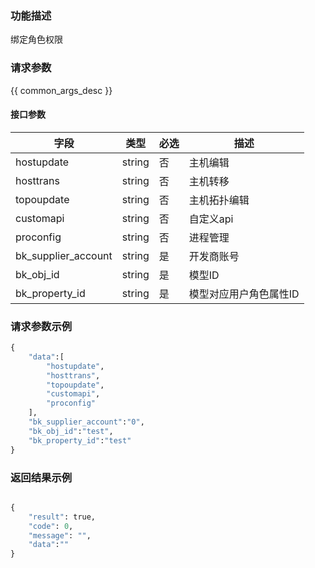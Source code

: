 ### 功能描述

绑定角色权限

### 请求参数

{{ common_args_desc }}

#### 接口参数

| 字段       |  类型    | 必选   |  描述         |
|------------|----------|--------|---------------|
| hostupdate | string   | 否     | 主机编辑      |
| hosttrans  | string   | 否     | 主机转移      |
| topoupdate | string   | 否     | 主机拓扑编辑  |
| customapi  | string   | 否     | 自定义api     |
| proconfig  | string   | 否     | 进程管理      |
| bk_supplier_account  | string     | 是     | 开发商账号            |
| bk_obj_id            | string     | 是     | 模型ID                |
| bk_property_id       | string     | 是     | 模型对应用户角色属性ID|



### 请求参数示例

```python
{
    "data":[
        "hostupdate",
        "hosttrans",
        "topoupdate",
        "customapi",
        "proconfig"
    ],
    "bk_supplier_account":"0",
    "bk_obj_id":"test",
    "bk_property_id":"test"
}
```


### 返回结果示例

```python

{
    "result": true,
    "code": 0,
    "message": "",
    "data":""
}
```
